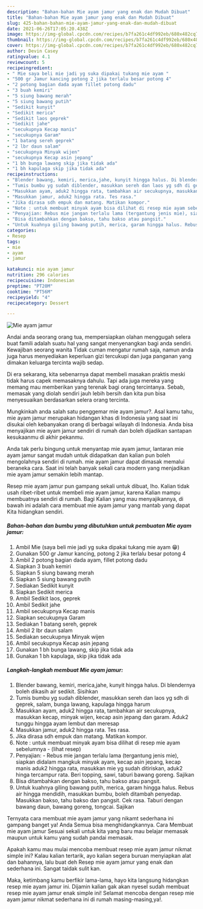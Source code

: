 ```yaml
---
description: "Bahan-bahan Mie ayam jamur yang enak dan Mudah Dibuat"
title: "Bahan-bahan Mie ayam jamur yang enak dan Mudah Dibuat"
slug: 425-bahan-bahan-mie-ayam-jamur-yang-enak-dan-mudah-dibuat
date: 2021-06-26T17:05:20.438Z
image: https://img-global.cpcdn.com/recipes/b7fa261c4df992eb/680x482cq70/mie-ayam-jamur-foto-resep-utama.jpg
thumbnail: https://img-global.cpcdn.com/recipes/b7fa261c4df992eb/680x482cq70/mie-ayam-jamur-foto-resep-utama.jpg
cover: https://img-global.cpcdn.com/recipes/b7fa261c4df992eb/680x482cq70/mie-ayam-jamur-foto-resep-utama.jpg
author: Devin Casey
ratingvalue: 4.1
reviewcount: 5
recipeingredient:
- " Mie saya beli mie jadi yg suka dipakai tukang mie ayam "
- "500 gr Jamur kancing potong 2 jika terlalu besar potong 4"
- "2 potong bagian dada ayam fillet potong dadu"
- "3 buah kemiri"
- "5 siung bawang merah"
- "5 siung bawang putih"
- "Sedikit kunyit"
- "Sedikit merica"
- "Sedikit laos geprek"
- "Sedikit jahe"
- "secukupnya Kecap manis"
- "secukupnya Garam"
- "1 batang sereh geprek"
- "2 lbr daun salam"
- "secukupnya Minyak wijen"
- "secukupnya Kecap asin jepang"
- "1 bh bunga lawang skip jika tidak ada"
- "1 bh kapulaga skip jika tidak ada"
recipeinstructions:
- "Blender bawang, kemiri, merica,jahe, kunyit hingga halus. Di blendernya boleh dikasih air sedikit. Sisihkan"
- "Tumis bumbu yg sudah diblender, masukkan sereh dan laos yg sdh di geprek, salam, bunga lawang, kapulaga hingga harum"
- "Masukkan ayam, aduk2 hingga rata, tambahkan air secukupnya, masukkan kecap, minyak wijen, kecap asin jepang dan garam. Aduk2 tunggu hingga ayam lembut dan meresap"
- "Masukkan jamur, aduk2 hingga rata. Tes rasa."
- "Jika dirasa sdh empuk dan matang. Matikan kompor."
- "Note : untuk membuat minyak ayam bisa dilihat di resep mie ayam sebelumnya           (lihat resep)"
- "Penyajian: Rebus mie jangan terlalu lama (tergantung jenis mie), siapkan didalam mangkuk minyak ayam, kecap asin jepang, kecap manis aduk2 hingga rata, masukkan mie yg sudah ditiriskan, aduk2 hinga tercampur rata. Beri topping, sawi, taburi bawang goreng. Sajikan"
- "Bisa ditambahkan dengan bakso, tahu bakso atau pangsit."
- "Untuk kuahnya giling bawang putih, merica, garam hingga halus. Rebus air hingga mendidih, masukkan bumbu, boleh ditambah penyedap. Masukkan bakso, tahu bakso dan pangsit. Cek rasa. Taburi dengan bawang daun, bawang goreng, tongcai. Sajikan"
categories:
- Resep
tags:
- mie
- ayam
- jamur

katakunci: mie ayam jamur 
nutrition: 296 calories
recipecuisine: Indonesian
preptime: "PT20M"
cooktime: "PT56M"
recipeyield: "4"
recipecategory: Dessert

---
```



![Mie ayam jamur](https://img-global.cpcdn.com/recipes/b7fa261c4df992eb/680x482cq70/mie-ayam-jamur-foto-resep-utama.jpg)

Andai anda seorang orang tua, mempersiapkan olahan menggugah selera buat famili adalah suatu hal yang sangat menyenangkan bagi anda sendiri. Kewajiban seorang  wanita Tidak cuman mengatur rumah saja, namun anda juga harus menyediakan keperluan gizi tercukupi dan juga panganan yang dimakan keluarga tercinta wajib sedap.

Di era  sekarang, kita sebenarnya dapat membeli masakan praktis meski tidak harus capek memasaknya dahulu. Tapi ada juga mereka yang memang mau memberikan yang terenak bagi orang tercintanya. Sebab, memasak yang diolah sendiri jauh lebih bersih dan kita pun bisa menyesuaikan berdasarkan selera orang tercinta. 



Mungkinkah anda salah satu penggemar mie ayam jamur?. Asal kamu tahu, mie ayam jamur merupakan hidangan khas di Indonesia yang saat ini disukai oleh kebanyakan orang di berbagai wilayah di Indonesia. Anda bisa menyajikan mie ayam jamur sendiri di rumah dan boleh dijadikan santapan kesukaanmu di akhir pekanmu.

Anda tak perlu bingung untuk menyantap mie ayam jamur, lantaran mie ayam jamur sangat mudah untuk didapatkan dan kalian pun boleh mengolahnya sendiri di rumah. mie ayam jamur dapat dimasak memalui beraneka cara. Saat ini telah banyak sekali cara modern yang menjadikan mie ayam jamur semakin lebih mantap.

Resep mie ayam jamur pun gampang sekali untuk dibuat, lho. Kalian tidak usah ribet-ribet untuk membeli mie ayam jamur, karena Kalian mampu membuatnya sendiri di rumah. Bagi Kalian yang mau menyajikannya, di bawah ini adalah cara membuat mie ayam jamur yang mantab yang dapat Kita hidangkan sendiri.

<!--inarticleads1-->

##### Bahan-bahan dan bumbu yang dibutuhkan untuk pembuatan Mie ayam jamur:

1. Ambil  Mie (saya beli mie jadi yg suka dipakai tukang mie ayam 😁)
1. Gunakan 500 gr Jamur kancing, potong 2 jika terlalu besar potong 4
1. Ambil 2 potong bagian dada ayam, fillet potong dadu
1. Siapkan 3 buah kemiri
1. Siapkan 5 siung bawang merah
1. Siapkan 5 siung bawang putih
1. Sediakan Sedikit kunyit
1. Siapkan Sedikit merica
1. Ambil Sedikit laos, geprek
1. Ambil Sedikit jahe
1. Ambil secukupnya Kecap manis
1. Siapkan secukupnya Garam
1. Sediakan 1 batang sereh, geprek
1. Ambil 2 lbr daun salam
1. Sediakan secukupnya Minyak wijen
1. Ambil secukupnya Kecap asin jepang
1. Gunakan 1 bh bunga lawang, skip jika tidak ada
1. Gunakan 1 bh kapulaga, skip jika tidak ada




<!--inarticleads2-->

##### Langkah-langkah membuat Mie ayam jamur:

1. Blender bawang, kemiri, merica,jahe, kunyit hingga halus. Di blendernya boleh dikasih air sedikit. Sisihkan
1. Tumis bumbu yg sudah diblender, masukkan sereh dan laos yg sdh di geprek, salam, bunga lawang, kapulaga hingga harum
1. Masukkan ayam, aduk2 hingga rata, tambahkan air secukupnya, masukkan kecap, minyak wijen, kecap asin jepang dan garam. Aduk2 tunggu hingga ayam lembut dan meresap
1. Masukkan jamur, aduk2 hingga rata. Tes rasa.
1. Jika dirasa sdh empuk dan matang. Matikan kompor.
1. Note : untuk membuat minyak ayam bisa dilihat di resep mie ayam sebelumnya -           (lihat resep)
1. Penyajian: - Rebus mie jangan terlalu lama (tergantung jenis mie), siapkan didalam mangkuk minyak ayam, kecap asin jepang, kecap manis aduk2 hingga rata, masukkan mie yg sudah ditiriskan, aduk2 hinga tercampur rata. Beri topping, sawi, taburi bawang goreng. Sajikan
1. Bisa ditambahkan dengan bakso, tahu bakso atau pangsit.
1. Untuk kuahnya giling bawang putih, merica, garam hingga halus. Rebus air hingga mendidih, masukkan bumbu, boleh ditambah penyedap. Masukkan bakso, tahu bakso dan pangsit. Cek rasa. Taburi dengan bawang daun, bawang goreng, tongcai. Sajikan




Ternyata cara membuat mie ayam jamur yang nikamt sederhana ini gampang banget ya! Anda Semua bisa menghidangkannya. Cara Membuat mie ayam jamur Sesuai sekali untuk kita yang baru mau belajar memasak maupun untuk kamu yang sudah pandai memasak.

Apakah kamu mau mulai mencoba membuat resep mie ayam jamur nikmat simple ini? Kalau kalian tertarik, ayo kalian segera buruan menyiapkan alat dan bahannya, lalu buat deh Resep mie ayam jamur yang enak dan sederhana ini. Sangat taidak sulit kan. 

Maka, ketimbang kamu berfikir lama-lama, hayo kita langsung hidangkan resep mie ayam jamur ini. Dijamin kalian gak akan nyesel sudah membuat resep mie ayam jamur enak simple ini! Selamat mencoba dengan resep mie ayam jamur nikmat sederhana ini di rumah masing-masing,ya!.

